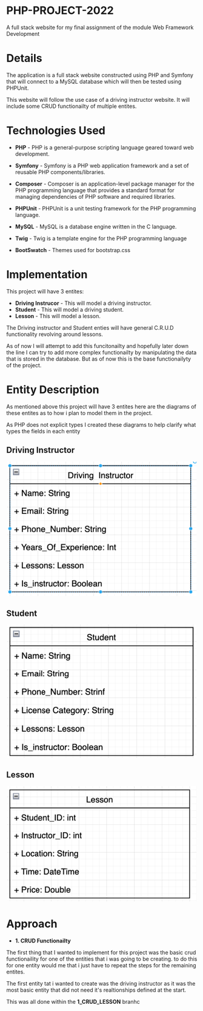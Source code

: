 # PHP-PROJECT-2022
A full stack website for my final assignment of the module Web Framework Development

# Details

The application is a full stack website constructed using PHP and Symfony that will connect to a MySQL database which will then be tested using PHPUnit.

This website will follow the use case of a driving instructor website. It will include some CRUD functionailty of multiple entites.

# Technologies Used

* **PHP** - PHP is a general-purpose scripting language geared toward web development. 

* **Symfony** - Symfony is a PHP web application framework and a set of reusable PHP components/libraries.

* **Composer** - Composer is an application-level package manager for the PHP programming language that provides a standard format for managing dependencies of PHP software and required libraries.

* **PHPUnit** - PHPUnit is a unit testing framework for the PHP programming language. 

* **MySQL** - MySQL is a database engine written in the C language.

* **Twig** - Twig is a template engine for the PHP programming language

* **BootSwatch** - Themes used for bootstrap.css

# Implementation

This project will have 3 entites:

* **Driving Instrucor** - This will model a driving instructor.
* **Student** - This will model a driving student.
* **Lesson** - This will model a lesson.

The Driving instructor and Student enties will have general C.R.U.D functionality revolving around lessons.

As of now I will attempt to add this funcitonailty and hopefully later down the line I can try to add more complex functionailty by manipulating the data that is stored in the database. But as of now this is the base functionailyty of the project.

# Entity Description

As mentioned above this project will have 3 entites here are the diagrams of these entites as to how i plan to model them in the project.

As PHP does not explicit types I created these diagrams to help clarify what types the fields in each entity

## Driving Instructor

<p align="center">
<img src="readMe_images/DI.png" width="500">
<p>

## Student

<p align="center">
<img src="readMe_images/Student.png" width="500">
<p>

## Lesson

<p align="center">
<img src="readMe_images/lesson.png" width="500">
<p>

# Approach


* **1. CRUD Functionailty**

The first thing that I wanted to implement for this project was the basic crud functionaility for one of the entities that i was going to be creating. to do this for one entity would me that i just have to repeat the steps for the remaining entites.

The first entity tat i wanted to create was the driving instructor as it was the most basic entity that did not need it's realtionships defined at the start.

This was all done within the **1_CRUD_LESSON** branhc